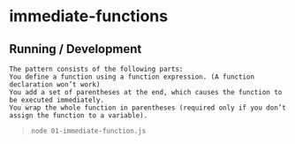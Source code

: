 immediate-functions
===================

## Running / Development

```
The pattern consists of the following parts:
You define a function using a function expression. (A function declaration won’t work)
You add a set of parentheses at the end, which causes the function to be executed immediately.
You wrap the whole function in parentheses (required only if you don’t assign the function to a variable).
```

> `node 01-immediate-function.js`
